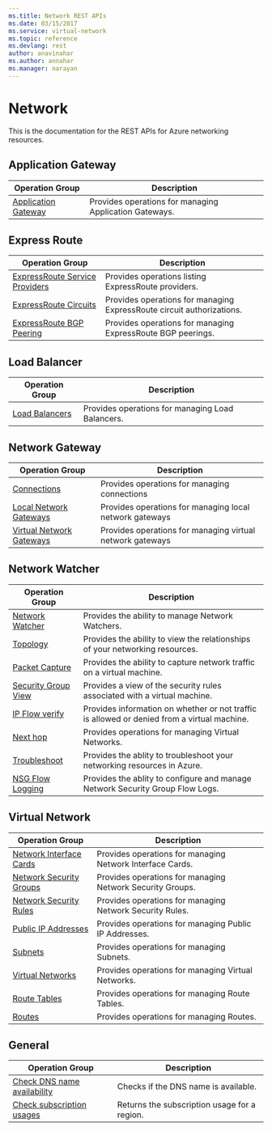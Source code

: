 ```yaml
---
ms.title: Network REST APIs
ms.date: 03/15/2017
ms.service: virtual-network
ms.topic: reference
ms.devlang: rest
author: anavinahar 
ms.author: annahar 
ms.manager: narayan
---
```

# Network

This is the documentation for the REST APIs for Azure networking resources.


## Application Gateway

|Operation Group|Description|
|---|---|
|[Application Gateway](applicationgateway/index.md) |Provides operations for managing Application Gateways.|

## Express Route

|Operation Group|Description|
|---|---|
|[ExpressRoute Service Providers](expressroute/operations-on-expressroute-service-providers.md)    |Provides operations listing ExpressRoute providers.|
|[ExpressRoute Circuits](expressroute/operations-on-expressroute-circuits.md)   | Provides operations for managing ExpressRoute circuit authorizations.|
|[ExpressRoute BGP Peering](expressroute/operations-on-expressroute-bgp-peering.md)  |Provides operations for managing ExpressRoute BGP peerings.|


## Load Balancer

|Operation Group|Description|
|---|---|
|[Load Balancers](loadbalancer/index.md) |Provides operations for managing Load Balancers.|

## Network Gateway

|Operation Group|Description|
|---|---|
|[Connections](networkgateway/connections.md)  |Provides operations for managing connections|
|[Local Network Gateways](networkgateway/local-network-gateway.md) | Provides operations for managing local network gateways|
|[Virtual Network Gateways](networkgateway/virtual-network-gateway) |Provides operations for managing virtual network gateways|

## Network Watcher

|Operation Group|Description|
|---|---|
|[Network Watcher](networkwatcher/index.md) |Provides the ability to manage Network Watchers.|
|[Topology](networkwatcher/topology/topology-rest-api.md)   | Provides the ability to view the relationships of your networking resources. |
|[Packet Capture](networkwatcher/packet-capture/packet-capture-rest-api.md)   |Provides the ability to capture network traffic on a virtual machine.| 
|[Security Group View](networkwatcher/security-group-view/security-group-view-rest-api.md)   | Provides a view of the security rules associated with a virtual machine.| 
|[IP Flow verify](networkwatcher/ip-flow-verify/ip-flow-verify-rest-api.md)  |Provides information on whether or not traffic is allowed or denied from a virtual machine.| 
|[Next hop](networkwatcher/next-hop/next-hop-rest-api.md)  |Provides operations for managing Virtual Networks.| 
|[Troubleshoot](networkwatcher/troubleshoot/troubleshoot-rest-api.md)   |Provides the ablity to troubleshoot your networking resources in Azure.| 
|[NSG Flow Logging](networkwatcher/network-security-group-flow-logs/network-security-group-flow-logs-rest-api.md)   |Provides the ablity to configure and manage Network Security Group Flow Logs.| 

## Virtual Network

|Operation Group|Description|
|---|---|
|[Network Interface Cards](virtualnetwork/network-interface-cards.md) |Provides operations for managing Network Interface Cards.|
|[Network Security Groups](virtualnetwork/network-security-groups.md)   | Provides operations for managing Network Security Groups.|
|[Network Security Rules](virtualnetwork/network-security-rules.md)   |Provides operations for managing Network Security Rules.|
|[Public IP Addresses](virtualnetwork/public-ip-addresses.md)   | Provides operations for managing Public IP Addresses.|
|[Subnets](virtualnetwork/virtualnetworksubnets.md)  |Provides operations for managing Subnets.|
|[Virtual Networks](virtualnetwork/virtual-networks.md)  |Provides operations for managing Virtual Networks.|
|[Route Tables](virtualnetwork/route-tables.md)   |Provides operations for managing Route Tables.|
|[Routes](virtualnetwork/networkroutes.md)   |Provides operations for managing Routes.|

## General

|Operation Group|Description|
|---|---|
| [Check DNS name availability](virtualnetwork/check-dns-name-availability.md)       |  Checks if the DNS name is available. |
| [Check subscription usages](virtualnetwork/check-subscription-usages.md)           |  Returns the subscription usage for a region. |
